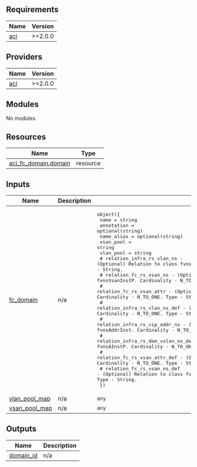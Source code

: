<!-- BEGIN_TF_DOCS -->
## Requirements

| Name | Version |
|------|---------|
| <a name="requirement_aci"></a> [aci](#requirement\_aci) | >=2.0.0 |

## Providers

| Name | Version |
|------|---------|
| <a name="provider_aci"></a> [aci](#provider\_aci) | >=2.0.0 |

## Modules

No modules.

## Resources

| Name | Type |
|------|------|
| [aci_fc_domain.domain](https://registry.terraform.io/providers/CiscoDevNet/aci/latest/docs/resources/fc_domain) | resource |

## Inputs

| Name | Description | Type | Default | Required |
|------|-------------|------|---------|:--------:|
| <a name="input_fc_domain"></a> [fc\_domain](#input\_fc\_domain) | n/a | <pre>object({<br>    name                                = string<br>    annotation                          = optional(string)<br>    name_alias                          = optional(string)<br>    vsan_pool                           = string<br>    vlan_pool                           = string<br>    # relation_infra_rs_vlan_ns - (Optional) Relation to class fvnsVlanInstP. Cardinality - N_TO_ONE. Type - String.<br>    # relation_fc_rs_vsan_ns - (Optional) Relation to class fvnsVsanInstP. Cardinality - N_TO_ONE. Type - String.<br>    # relation_fc_rs_vsan_attr - (Optional) Relation to class fcVsanAttrP. Cardinality - N_TO_ONE. Type - String.<br>    # relation_infra_rs_vlan_ns_def - (Optional) Relation to class fvnsAInstP. Cardinality - N_TO_ONE. Type - String.<br>    # relation_infra_rs_vip_addr_ns - (Optional) Relation to class fvnsAddrInst. Cardinality - N_TO_ONE. Type - String.<br>    # relation_infra_rs_dom_vxlan_ns_def - (Optional) Relation to class fvnsAInstP. Cardinality - N_TO_ONE. Type - String.<br>    # relation_fc_rs_vsan_attr_def - (Optional) Relation to class fcVsanAttrP. Cardinality - N_TO_ONE. Type - String.<br>    # relation_fc_rs_vsan_ns_def - (Optional) Relation to class fvnsAVsanInstP. Cardinality - N_TO_ONE. Type - String.<br>  })</pre> | n/a | yes |
| <a name="input_vlan_pool_map"></a> [vlan\_pool\_map](#input\_vlan\_pool\_map) | n/a | `any` | n/a | yes |
| <a name="input_vsan_pool_map"></a> [vsan\_pool\_map](#input\_vsan\_pool\_map) | n/a | `any` | n/a | yes |

## Outputs

| Name | Description |
|------|-------------|
| <a name="output_domain_id"></a> [domain\_id](#output\_domain\_id) | n/a |
<!-- END_TF_DOCS -->